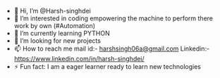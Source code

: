 - 👋 Hi, I’m @Harsh-singhdei
- 👀 I’m interested in coding empowering the machine to perform there work by own (#Automation)
- 🌱 I’m currently learning PYTHON
- 💞️ I’m looking for new projects 
- 📫 How to reach me mail id:- harshsingh06a@gmail.com  Linkedin:- https://www.linkedin.com/in/harsh-singhdei/
- ⚡ Fun fact: I am a eager learner ready to learn new technologies

<!---
Harsh-singhdei/Harsh-singhdei is a ✨ special ✨ repository because its `README.md` (this file) appears on your GitHub profile.
You can click the Preview link to take a look at your changes.
--->
